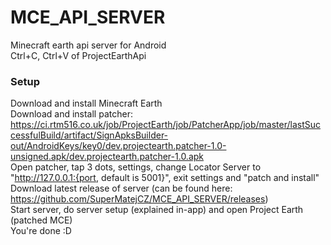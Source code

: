 # MCE_API_SERVER
Minecraft earth api server for Android  
Ctrl+C, Ctrl+V of ProjectEarthApi 

### Setup
Download and install Minecraft Earth  
Download and install patcher: https://ci.rtm516.co.uk/job/ProjectEarth/job/PatcherApp/job/master/lastSuccessfulBuild/artifact/SignApksBuilder-out/AndroidKeys/key0/dev.projectearth.patcher-1.0-unsigned.apk/dev.projectearth.patcher-1.0.apk  
Open patcher, tap 3 dots, settings, change Locator Server to "http://127.0.0.1:{port, default is 5001}", exit settings and "patch and install"  
Download latest release of server (can be found here: https://github.com/SuperMatejCZ/MCE_API_SERVER/releases)  
Start server, do server setup (explained in-app) and open Project Earth (patched MCE)  
You're done :D
